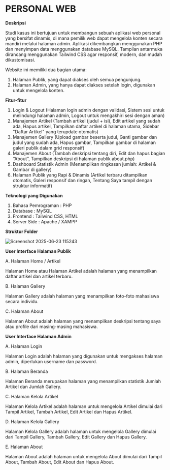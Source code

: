 # PERSONAL WEB

**Deskripsi**

Studi kasus ini bertujuan untuk membangun sebuah aplikasi web personal yang bersifat dinamis, di mana pemilik web dapat mengelola konten secara mandiri melalui halaman admin. Aplikasi dikembangkan menggunakan PHP dan menyimpan data menggunakan database MySQL. Tampilan antarmuka dirancang menggunakan Tailwind CSS agar responsif, modern, dan mudah dikustomisasi. 

Website ini memiliki dua bagian utama: 
1. Halaman Publik, yang dapat diakses oleh semua pengunjung.
2. Halaman Admin, yang hanya dapat diakses setelah login, digunakan untuk
mengelola konten.

**Fitur-fitur**
1. Login & Logout (Halaman login admin dengan validasi, Sistem sesi untuk melindungi halaman admin, Logout untuk mengakhiri sesi dengan aman)
2. Manajemen Artikel (Tambah artikel (judul + isi),  Edit artikel yang sudah ada, Hapus artikel, Tampilkan daftar artikel di halaman utama, Sidebar "Daftar Artikel" yang terupdate otomatis)
3. Manajemen Gallery (Upload gambar beserta judul, Ganti gambar dan judul yang sudah ada, Hapus gambar, Tampilkan gambar di halaman galeri publik dalam grid responsif)
4. Manajemen About (Tambah deskripsi tentang diri, Edit dan hapus bagian “About”, Tampilkan deskripsi di halaman publik about.php)
5. Dashboard Statistik Admin (Menampilkan ringkasan jumlah: Artikel & Gambar di gallery)
6. Halaman Publik yang Rapi & Dinamis (Artikel terbaru ditampilkan otomatis, Galeri responsif dan ringan, Tentang Saya tampil dengan struktur informatif)

**Teknologi yang Digunakan**
1. Bahasa Pemrograman : PHP
2. Database : MySQL
3. Frontend : Tailwind CSS, HTML
4. Server Side : Apache / XAMPP

**Struktur Folder**

![Screenshot 2025-06-23 115243](https://github.com/user-attachments/assets/0717420f-1eba-4070-bf7e-5dfcb35055de)

**User Interface Halaman Publik**

A. Halaman Home / Artikel

Halaman Home atau Halaman Artikel adalah halaman yang menampilkan daftar artikel dan artikel terbaru.


B. Halaman Gallery

Halaman Gallery adalah halaman yang menampilkan foto-foto mahasiswa secara individu.


C. Halaman About

Halaman About adalah halaman yang menampilkan deskripsi tentang saya atau profile dari masing-masing mahasiswa.


**User Interface Halaman Admin**

A. Halaman Login

Halaman Login adalah halaman yang digunakan untuk mengakses halaman admin, diperlukan username dan password.


B. Halaman Beranda

Halaman Beranda merupakan halaman yang menampilkan statistik Jumlah Artikel dan Jumlah Gallery.

C. Halaman Kelola Artikel

Halaman Kelola Artikel adalah halaman untuk mengelola Artikel dimulai dari Tampil Artikel, Tambah Artikel, Edit Artikel dan Hapus Artikel.


D. Halaman Kelola Gallery

Halaman Kelola Gallery adalah halaman untuk mengelola Gallery dimulai dari Tampil Gallery, Tambah Gallery, Edit Gallery dan Hapus Gallery.


E. Halaman About

Halaman About adalah halaman untuk mengelola About dimulai dari Tampil About, Tambah About, Edit About dan Hapus About.
